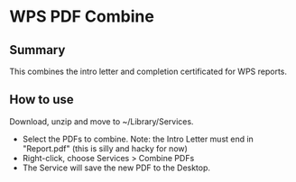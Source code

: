 # WPS PDF Combine

## Summary
This combines the intro letter and completion certificated for WPS reports.

## How to use
Download, unzip and move to ~/Library/Services.

- Select the PDFs to combine. Note: the Intro Letter must end in "Report.pdf" (this is silly and hacky for now)
- Right-click, choose Services > Combine PDFs
- The Service will save the new PDF to the Desktop.

